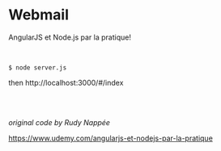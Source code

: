 # Webmail

AngularJS et Node.js par la pratique!


<br>

    $ node server.js

then http://localhost:3000/#/index


<br><br>

*original code by  Rudy Nappée*

https://www.udemy.com/angularjs-et-nodejs-par-la-pratique